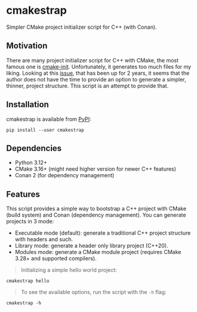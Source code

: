# cmakestrap

Simpler CMake project initializer script for C++ (with Conan).

## Motivation

There are many project initializer script for C++ with CMake, the most famous one is [cmake-init](https://github.com/friendlyanon/cmake-init). Unfortunately, it generates too much files for my liking. Looking at this [issue](https://github.com/friendlyanon/cmake-init/issues/75), that has been up for 2 years, it seems that the author does not have the time to provide an option to generate a simpler, thinner, project structure. This script is an attempt to provide that.

## Installation

cmakestrap is available from [PyPI](https://pypi.org/project/cmakestrap/):

```
pip install --user cmakestrap
```

## Dependencies

- Python 3.12+
- CMake 3.16+ (might need higher version for newer C++ features)
- Conan 2 (for dependency management)

## Features

This script provides a simple way to bootstrap a C++ project with CMake (build system) and Conan (dependency management). You can generate projects in 3 mode:

- Executable mode (default): generate a traditional C++ project structure with headers and such.
- Library mode: generate a header only library project (C++20).
- Modules mode: generate a CMake module project (requires CMake 3.28+ and supported compilers).

> Initializing a simple hello world project:

```
cmakestrap hello
```

> To see the available options, run the script with the `-h` flag:

```
cmakestrap -h
```
